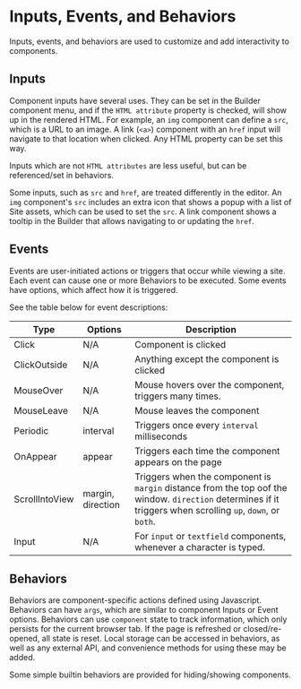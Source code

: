 # Inputs, Events, and Behaviors

Inputs, events, and behaviors are used to customize and add interactivity to components.

## Inputs

Component inputs have several uses. They can be set in the Builder component menu, and if the `HTML attribute` property is checked, will show up in the rendered HTML. For example, an `img` component can define a `src`, which is a URL to an image. A link (`<a>`) component with an `href` input will navigate to that location when clicked. Any HTML property can be set this way.

Inputs which are not `HTML attributes` are less useful, but can be referenced/set in behaviors.

Some inputs, such as `src` and `href`, are treated differently in the editor. An `img` component's `src` includes an extra icon that shows a popup with a list of Site assets, which can be used to set the `src`. A link component shows a tooltip in the Builder that allows navigating to or updating the `href`.

## Events

Events are user-initiated actions or triggers that occur while viewing a site. Each event can cause one or more Behaviors to be executed. Some events have options, which affect how it is triggered.

See the table below for event descriptions:

| Type           | Options           | Description                                                                                                                                                 |
| -------------- | ----------------- | ----------------------------------------------------------------------------------------------------------------------------------------------------------- |
| Click          | N/A               | Component is clicked                                                                                                                                        |
| ClickOutside   | N/A               | Anything except the component is clicked                                                                                                                    |
| MouseOver      | N/A               | Mouse hovers over the component, triggers many times.                                                                                                       |
| MouseLeave     | N/A               | Mouse leaves the component                                                                                                                                  |
| Periodic       | interval          | Triggers once every `interval` milliseconds                                                                                                                 |
| OnAppear       | appear            | Triggers each time the component appears on the page                                                                                                        |
| ScrollIntoView | margin, direction | Triggers when the component is `margin` distance from the top oof the window. `direction` determines if it triggers when scrolling `up`, `down`, or `both`. |
| Input          | N/A               | For `input` or `textfield` components, whenever a character is typed.                                                                                       |

## Behaviors

Behaviors are component-specific actions defined using Javascript. Behaviors can have `args`, which are similar to component Inputs or Event options. Behaviors can use `component` state to track information, which only persists for the current browser tab. If the page is refreshed or closed/re-opened, all state is reset. Local storage can be accessed in behaviors, as well as any external API, and convenience methods for using these may be added.

Some simple builtin behaviors are provided for hiding/showing components.
